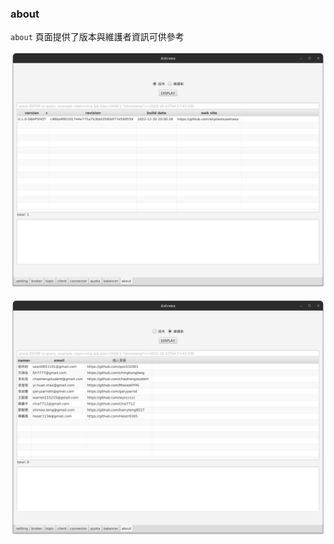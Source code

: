 ### about

`about` 頁面提供了版本與維護者資訊可供參考

![version](about_version_1.png)

![maintainers](about_maintainers.png)